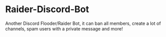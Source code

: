 # Raider-Discord-Bot
Another Discord Flooder/Raider Bot, it can ban all members, create a lot of channels, spam users with a private message and more!
